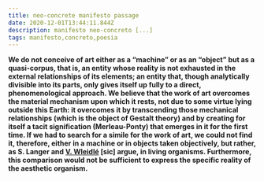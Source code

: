 ```yaml
---
title: neo-concrete manifesto passage
date: 2020-12-01T13:44:11.844Z
description: manifesto neo-concreto [...]
tags: manifesto,concreto,poesia
---
```

**We do not conceive of art either as a “machine” or as an “object” but as a quasi-corpus, that is, an entity whose reality is not exhausted in the external relationships of its elements; an entity that, though analytically divisible into its parts, only gives itself up fully to a direct, phenomenological approach. We believe that the work of art overcomes the material mechanism upon which it rests, not due to some virtue lying outside this Earth: it overcomes it by transcending those mechanical relationships (which is the object of Gestalt theory) and by creating for itself a tacit signification (Merleau-Ponty) that emerges in it for the first time. If we had to search for a simile for the work of art, we could not find it, therefore, either in a machine or in objects taken objectively, but rather, as S. Langer and [V. Wleidlé](https://en.wikipedia.org/w/index.php?title=Vladimir_Weidl%C3%A9&action=edit&redlink=1) \[sic] argue, in living organisms. Furthermore, this comparison would not be sufficient to express the specific reality of the aesthetic organism.**